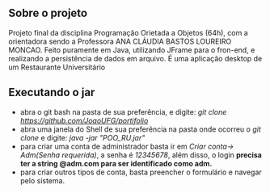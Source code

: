 ## Sobre o projeto
  Projeto final da disciplina Programação Orietada a Objetos (64h), com a orientadora sendo a Professora ANA CLÁUDIA BASTOS LOUREIRO MONCAO.
  Feito puramente em Java, utilizando JFrame para o fron-end, e realizando a persistência de dados em arquivo.
  É uma aplicação desktop de um Restaurante Universitário
 
## Executando o jar
  * abra o git bash na pasta de sua preferência, e digite:  _git clone https://github.com/JoaoUFG/portifolio_
  * abra uma janela do Shell de sua preferência na pasta onde ocorreu o _git clone_ e digite: _java -jar "POO_RU.jar"_
  * para criar uma conta de administrador basta ir em _Criar conta-> Adm(Senha requerida)_, a senha é _12345678_, além disso, o login **precisa ter a string @adm.com para ser identificado como adm.**
  * para criar outros tipos de conta, basta preencher o formulário e navegar pelo sistema.
